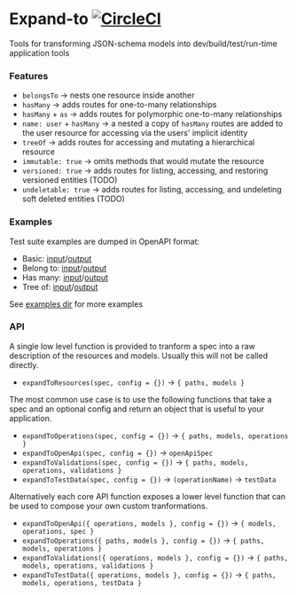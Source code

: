 # Expand-to [![CircleCI](https://circleci.com/gh/possibilities/expand-to.svg?style=svg)](https://circleci.com/gh/possibilities/expand-to)

Tools for transforming JSON-schema models into dev/build/test/run-time application tools

### Features

* `belongsTo` → nests one resource inside another
* `hasMany` → adds routes for one-to-many relationships
* `hasMany` + `as` → adds routes for polymorphic one-to-many relationships
* `name: user` + `hasMany` → a nested a copy of `hasMany` routes are added to the user resource for accessing via the users' implicit identity
* `treeOf` → adds routes for accessing and mutating a hierarchical resource
* `immutable: true` → omits methods that would mutate the resource
* `versioned: true` → adds routes for listing, accessing, and restoring versioned entities (TODO)
* `undeletable: true` → adds routes for listing, accessing, and undeleting soft deleted entities (TODO)

### Examples

Test suite examples are dumped in OpenAPI format:

* Basic: [input](examples/basic.input.yml)/[output](examples/basic.output.yml)
* Belong to: [input](examples/hasmany.input.yml)/[output](examples/hasmany.output.yml)
* Has many: [input](examples/belongsto.input.yml)/[output](examples/belongsto.output.yml)
* Tree of: [input](examples/treeof.input.yml)/[output](examples/treeof.output.yml)

See [examples dir](examples/) for more examples

### API

A single low level function is provided to tranform a spec into a raw description of the resources and models. Usually this will not be called directly.

* `expandToResources(spec, config = {})` → `{ paths, models }`

The most common use case is to use the following functions that take a spec and an optional config and return an object that is useful to your application.

* `expandToOperations(spec, config = {})` → `{ paths, models, operations }`
* `expandToOpenApi(spec, config = {})` → `openApiSpec`
* `expandToValidations(spec, config = {})` → `{ paths, models, operations, validations }`
* `expandToTestData(spec, config = {})` → `(operationName)` → `testData`

Alternatively each core API function exposes a lower level function that can be used to compose your own custom tranformations.

* `expandToOpenApi({ operations, models }, config = {})` → `{ models, operations, spec }`
* `expandToOperations({ paths, models }, config = {})` → `{ paths, models, operations }`
* `expandToValidations({ operations, models }, config = {})` → `{ paths, models, operations, validations }`
* `expandToTestData({ operations, models }, config = {})` → `{ paths, models, operations, testData }`
